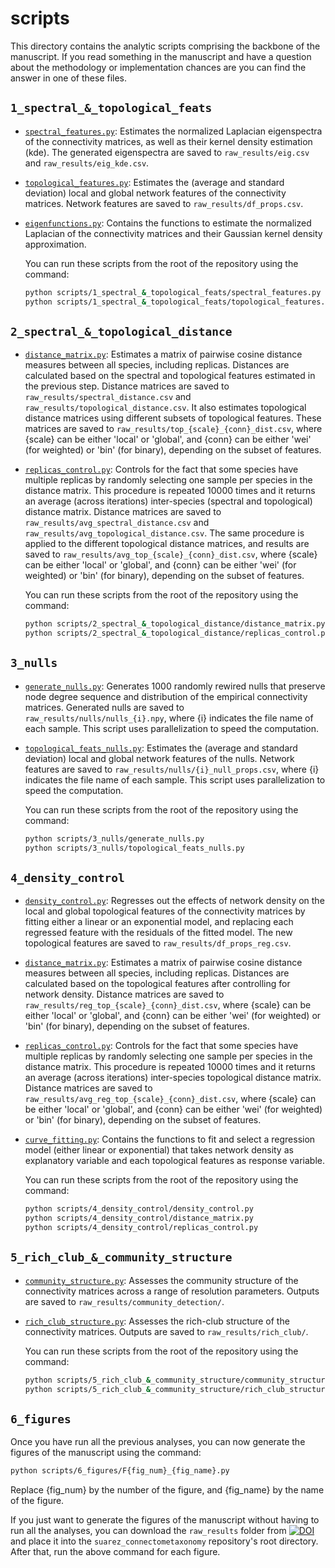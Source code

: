 # scripts

This directory contains the analytic scripts comprising the backbone of the manuscript.
If you read something in the manuscript and have a question about the methodology or implementation chances are you can find the answer in one of these files.

## `1_spectral_&_topological_feats`

- [`spectral_features.py`](./1_spectral_&_topological_feats/spectral_features.py):
  Estimates the normalized Laplacian eigenspectra of the connectivity matrices, as well as their kernel density estimation (kde). The generated eigenspectra are saved to `raw_results/eig.csv` and `raw_results/eig_kde.csv`.
- [`topological_features.py`](./1_spectral_&_topological_feats/topological_features.py):
  Estimates the (average and standard deviation) local and global network features of the connectivity matrices. Network features are saved to `raw_results/df_props.csv`.
- [`eigenfunctions.py`](./1_spectral_&_topological_feats/eigenfunctions.py):
  Contains the functions to estimate the normalized Laplacian of the connectivity matrices and their Gaussian kernel density approximation.

  You can run these scripts from the root of the repository using the command:

  ```bash
  python scripts/1_spectral_&_topological_feats/spectral_features.py
  python scripts/1_spectral_&_topological_feats/topological_features.py  
  ```

## `2_spectral_&_topological_distance`

- [`distance_matrix.py`](./empirical/fetch_hcp_myelin.py):
  Estimates a matrix of pairwise cosine distance measures between all species, including replicas. Distances are calculated based on the spectral and topological features estimated in the previous step. Distance matrices are saved to `raw_results/spectral_distance.csv` and `raw_results/topological_distance.csv`.
  It also estimates topological distance matrices using different subsets of topological features. These matrices are saved to `raw_results/top_{scale}_{conn}_dist.csv`, where {scale} can be either 'local' or 'global', and {conn} can be either 'wei' (for weighted) or 'bin' (for binary), depending on the subset of features.
- [`replicas_control.py`](./2_spectral_&_topological_distance/replicas_control.py):
  Controls for the fact that some species have multiple replicas by randomly selecting one sample per species in the distance matrix. This procedure is repeated 10000 times and it returns an average (across iterations) inter-species (spectral and topological) distance matrix. Distance matrices are saved to `raw_results/avg_spectral_distance.csv` and `raw_results/avg_topological_distance.csv`.
  The same procedure is applied to the different topological distance matrices, and results are saved to `raw_results/avg_top_{scale}_{conn}_dist.csv`, where {scale} can be either 'local' or 'global', and {conn} can be either 'wei' (for weighted) or 'bin' (for binary), depending on the subset of features.

  You can run these scripts from the root of the repository using the command:

  ```bash
  python scripts/2_spectral_&_topological_distance/distance_matrix.py
  python scripts/2_spectral_&_topological_distance/replicas_control.py  
  ```

## `3_nulls`

- [`generate_nulls.py`](./3_nulls/generate_nulls.py):
  Generates 1000 randomly rewired nulls that preserve node degree sequence and distribution of the empirical connectivity matrices. Generated nulls are saved to `raw_results/nulls/nulls_{i}.npy`, where {i} indicates the file name of each sample. This script uses parallelization to speed the computation.
- [`topological_feats_nulls.py`](./3_nulls/topological_feats_nulls.py):
  Estimates the (average and standard deviation) local and global network features of the nulls. Network features are saved to `raw_results/nulls/{i}_null_props.csv`, where {i} indicates the file name of each sample. This script uses parallelization to speed the computation.

  You can run these scripts from the root of the repository using the command:

  ```bash
  python scripts/3_nulls/generate_nulls.py
  python scripts/3_nulls/topological_feats_nulls.py  
  ```

## `4_density_control`

- [`density_control.py`](./4_density_control/density_control.py):
  Regresses out the effects of network density on the local and global topological features of the connectivity matrices by fitting either a linear or an exponential model, and replacing each regressed feature with the residuals of the fitted model. The new topological features are saved to `raw_results/df_props_reg.csv`.
- [`distance_matrix.py`](./4_density_control/distance_matrix.py):
  Estimates a matrix of pairwise cosine distance measures between all species, including replicas. Distances are calculated based on the topological features after controlling for network density. Distance matrices are saved to `raw_results/reg_top_{scale}_{conn}_dist.csv`, where {scale} can be either 'local' or 'global', and {conn} can be either 'wei' (for weighted) or 'bin' (for binary), depending on the subset of features.
- [`replicas_control.py`](./4_density_control/replicas_control.py):
  Controls for the fact that some species have multiple replicas by randomly selecting one sample per species in the distance matrix. This procedure is repeated 10000 times and it returns an average (across iterations) inter-species topological distance matrix. Distance matrices are saved to `raw_results/avg_reg_top_{scale}_{conn}_dist.csv`, where {scale} can be either 'local' or 'global', and {conn} can be either 'wei' (for weighted) or 'bin' (for binary), depending on the subset of features.
- [`curve_fitting.py`](./4_density_control/curve_fitting.py):
  Contains the functions to fit and select a regression model (either linear or exponential) that takes network density as explanatory variable and each topological features as response variable.

  You can run these scripts from the root of the repository using the command:

  ```bash
  python scripts/4_density_control/density_control.py
  python scripts/4_density_control/distance_matrix.py  
  python scripts/4_density_control/replicas_control.py  
  ```

## `5_rich_club_&_community_structure`

- [`community_structure.py`](./5_rich_club_&_community_structure/community_structure.py):
  Assesses the community structure of the connectivity matrices across a range of resolution parameters. Outputs are saved to `raw_results/community_detection/`.
- [`rich_club_structure.py`](./5_rich_club_&_community_structure/rich_club_structure.py):
  Assesses the rich-club structure of the connectivity matrices. Outputs are saved to `raw_results/rich_club/`.

  You can run these scripts from the root of the repository using the command:

  ```bash
  python scripts/5_rich_club_&_community_structure/community_structure.py
  python scripts/5_rich_club_&_community_structure/rich_club_structure.py  
  ```

## `6_figures`

Once you have run all the previous analyses, you can now generate the figures of the manuscript using the command:

```bash
python scripts/6_figures/F{fig_num}_{fig_name}.py
```

Replace {fig_num} by the number of the figure, and {fig_name} by the name of the figure.

If you just want to generate the figures of the manuscript without having to run all the analyses, you can download the `raw_results` folder from [![DOI](https://zenodo.org/badge/DOI/10.5281/zenodo.6382386.svg)](https://doi.org/10.5281/zenodo.6382386) and place it into the `suarez_connectometaxonomy` repository's root directory. After that, run the above command for each figure.
